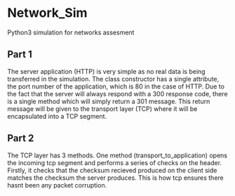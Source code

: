 # Network_Sim
Python3 simulation for networks assesment

## Part 1

The server application (HTTP) is very simple as no real data is being transferred in the simulation. The class constructor has a single attribute, the port number of the application, which is 80 in the case of HTTP. Due to the fact that the server will always respond with a 300 response code, there is a single method which will simply return a 301 message. This return message will be given to the transport layer (TCP) where it will be encapsulated into a TCP segment.

## Part 2

The TCP layer has 3 methods. One method (transport_to_application) opens the incoming tcp segment and performs a series of checks on the header. Firstly, it checks that the checksum recieved produced on the client side matches the checksum the server produces. This is how tcp ensures there hasnt been any packet corruption. 

 